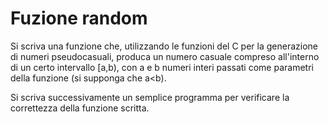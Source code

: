 # Fuzione random

Si scriva una funzione che, utilizzando le funzioni del C per la generazione di numeri pseudocasuali, produca un numero casuale compreso all'interno di un certo intervallo [a,b), con a e b numeri interi passati come parametri della funzione (si supponga che a<b).

Si scriva successivamente un semplice programma per verificare la correttezza della funzione scritta.
